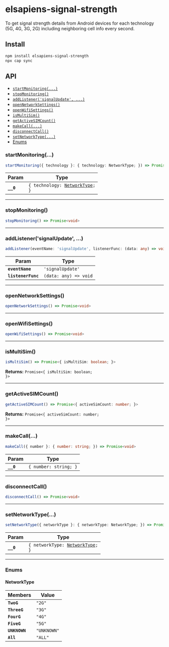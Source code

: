 # elsapiens-signal-strength

To get signal strength details from Android devices for each technology (5G, 4G, 3G, 2G) including neighboring cell info every second.

## Install

```bash
npm install elsapiens-signal-strength
npx cap sync
```

## API

<docgen-index>

* [`startMonitoring(...)`](#startmonitoring)
* [`stopMonitoring()`](#stopmonitoring)
* [`addListener('signalUpdate', ...)`](#addlistenersignalupdate-)
* [`openNetworkSettings()`](#opennetworksettings)
* [`openWifiSettings()`](#openwifisettings)
* [`isMultiSim()`](#ismultisim)
* [`getActiveSIMCount()`](#getactivesimcount)
* [`makeCall(...)`](#makecall)
* [`disconnectCall()`](#disconnectcall)
* [`setNetworkType(...)`](#setnetworktype)
* [Enums](#enums)

</docgen-index>

<docgen-api>
<!--Update the source file JSDoc comments and rerun docgen to update the docs below-->

### startMonitoring(...)

```typescript
startMonitoring({ technology }: { technology: NetworkType; }) => Promise<void>
```

| Param     | Type                                                                 |
| --------- | -------------------------------------------------------------------- |
| **`__0`** | <code>{ technology: <a href="#networktype">NetworkType</a>; }</code> |

--------------------


### stopMonitoring()

```typescript
stopMonitoring() => Promise<void>
```

--------------------


### addListener('signalUpdate', ...)

```typescript
addListener(eventName: 'signalUpdate', listenerFunc: (data: any) => void) => void
```

| Param              | Type                                |
| ------------------ | ----------------------------------- |
| **`eventName`**    | <code>'signalUpdate'</code>         |
| **`listenerFunc`** | <code>(data: any) =&gt; void</code> |

--------------------


### openNetworkSettings()

```typescript
openNetworkSettings() => Promise<void>
```

--------------------


### openWifiSettings()

```typescript
openWifiSettings() => Promise<void>
```

--------------------


### isMultiSim()

```typescript
isMultiSim() => Promise<{ isMultiSim: boolean; }>
```

**Returns:** <code>Promise&lt;{ isMultiSim: boolean; }&gt;</code>

--------------------


### getActiveSIMCount()

```typescript
getActiveSIMCount() => Promise<{ activeSimCount: number; }>
```

**Returns:** <code>Promise&lt;{ activeSimCount: number; }&gt;</code>

--------------------


### makeCall(...)

```typescript
makeCall({ number }: { number: string; }) => Promise<void>
```

| Param     | Type                             |
| --------- | -------------------------------- |
| **`__0`** | <code>{ number: string; }</code> |

--------------------


### disconnectCall()

```typescript
disconnectCall() => Promise<void>
```

--------------------


### setNetworkType(...)

```typescript
setNetworkType({ networkType }: { networkType: NetworkType; }) => Promise<void>
```

| Param     | Type                                                                  |
| --------- | --------------------------------------------------------------------- |
| **`__0`** | <code>{ networkType: <a href="#networktype">NetworkType</a>; }</code> |

--------------------


### Enums


#### NetworkType

| Members       | Value                  |
| ------------- | ---------------------- |
| **`TwoG`**    | <code>"2G"</code>      |
| **`ThreeG`**  | <code>"3G"</code>      |
| **`FourG`**   | <code>"4G"</code>      |
| **`FiveG`**   | <code>"5G"</code>      |
| **`UNKNOWN`** | <code>"UNKNOWN"</code> |
| **`All`**     | <code>"ALL"</code>     |

</docgen-api>
